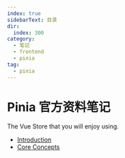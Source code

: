 ```yaml
---
index: true
sidebarText: 目录
dir:
  index: 300
category:
  - 笔记
  - frontend
  - pinia
tag:
  - pinia
---
```


# Pinia 官方资料笔记

The Vue Store that you will enjoy using.

- [Introduction](./intro/)
- [Core Concepts](./core-concepts/)
